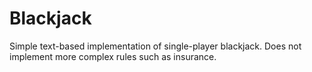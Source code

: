 # Blackjack

Simple text-based implementation of single-player blackjack. Does not implement more complex rules such as insurance.
